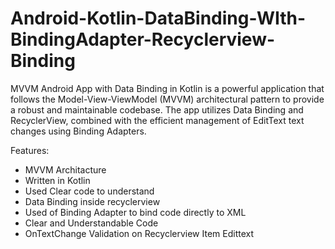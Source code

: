 # Android-Kotlin-DataBinding-WIth-BindingAdapter-Recyclerview-Binding
MVVM Android App with Data Binding in Kotlin is a powerful application that follows the Model-View-ViewModel (MVVM) architectural pattern to provide a robust and maintainable codebase. The app utilizes Data Binding and RecyclerView, combined with the efficient management of EditText text changes using Binding Adapters.

Features:

- MVVM Architacture
- Written in Kotlin
- Used Clear code to understand
- Data Binding inside recyclerview
- Used of Binding Adapter to bind code directly to XML
- Clear and Understandable Code
- OnTextChange Validation on Recyclerview Item Edittext

  
